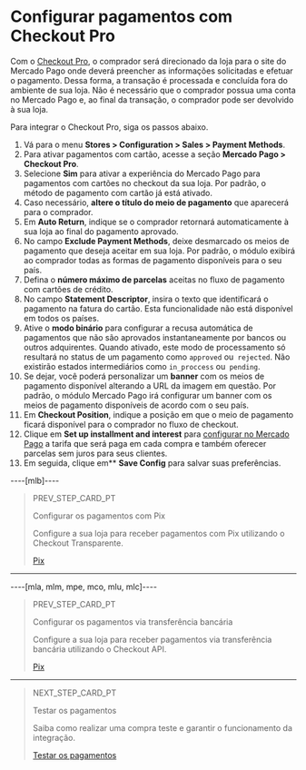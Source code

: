 # Configurar pagamentos com Checkout Pro
 
Com o [Checkout Pro](/developers/pt/guides/checkout-pro/landing), o comprador será direcionado da loja para o site do Mercado Pago onde deverá preencher as informações solicitadas e efetuar o pagamento. Dessa forma, a transação é processada e concluída fora do ambiente de sua loja. Não é necessário que o comprador possua uma conta no Mercado Pago e, ao final da transação, o comprador pode ser devolvido à sua loja.
 
Para integrar o Checkout Pro, siga os passos abaixo.
 
1. Vá para o menu **Stores > Configuration > Sales > Payment Methods**.
2. Para ativar pagamentos com cartão, acesse a seção **Mercado Pago > Checkout Pro**.
3. Selecione **Sim** para ativar a experiência do Mercado Pago para pagamentos com cartões no checkout da sua loja. Por padrão, o método de pagamento com cartão já está ativado.
4. Caso necessário, **altere o título do meio de pagamento** que aparecerá para o comprador.
5. Em **Auto Return**, indique se o comprador retornará automaticamente à sua loja ao final do pagamento aprovado.
6. No campo **Exclude Payment Methods**, deixe desmarcado os meios de pagamento que deseja aceitar em sua loja. Por padrão, o módulo exibirá ao comprador todas as formas de pagamento disponíveis para o seu país.
7. Defina o **número máximo de parcelas** aceitas no fluxo de pagamento com cartões de crédito.
8. No campo **Statement Descriptor**, insira o texto que identificará o pagamento na fatura do cartão. Esta funcionalidade não está disponível em todos os países. 
9. Ative o **modo binário** para configurar a recusa automática de pagamentos que não são aprovados instantaneamente por bancos ou outros adquirentes. Quando ativado, este modo de processamento só resultará no status de um pagamento como `approved` ou` rejected`. Não existirão estados intermediários como `in_proccess` ou` pending`. 
10. Se dejar, você poderá personalizar um **banner** com os meios de pagamento disponível alterando a URL da imagem em questão. Por padrão, o módulo Mercado Pago irá configurar um banner com os meios de pagamento disponíveis de acordo com o seu país.
11. Em **Checkout Position**, indique a posição em que o meio de pagamento ficará disponível para o comprador no fluxo de checkout. 
12. Clique em **Set up installment and interest** para [configurar no Mercado Pago](https://www.mercadopago.com.br/costs-section#from-section=menu) a tarifa que será paga em cada compra e também oferecer parcelas sem juros para seus clientes.
13. Em seguida, clique em** **Save Config** para salvar suas preferências.

----[mlb]----
> PREV_STEP_CARD_PT
>
> Configurar os pagamentos com Pix
>
> Configure a sua loja para receber pagamentos com Pix utilizando o Checkout Transparente.
>
> [Pix](/developers/pt/docs/magento-two/payment-configuration/checkout-api/pix)
------------

----[mla, mlm, mpe, mco, mlu, mlc]----
> PREV_STEP_CARD_PT
>
> Configurar os pagamentos via transferência bancária
>
> Configure a sua loja para receber pagamentos via transferência bancária utilizando o Checkout API.
>
> [Pix](/developers/pt/docs/magento-two/payment-configuration/checkout-api/bank-transfer)
------------

> NEXT_STEP_CARD_PT
>
> Testar os pagamentos
>
> Saiba como realizar uma compra teste e garantir o funcionamento da integração.
>
> [Testar os pagamentos](/developers/pt/docs/magento-two/sales-processing/integration-test)